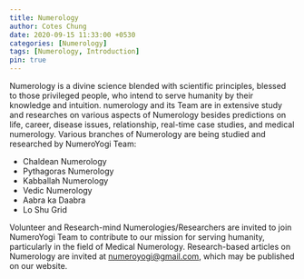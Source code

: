 ```yaml
---
title: Numerology
author: Cotes Chung
date: 2020-09-15 11:33:00 +0530
categories: [Numerology]
tags: [Numerology, Introduction]
pin: true
---
```


Numerology is a divine science blended with scientific principles, blessed to those privileged people, who intend to serve humanity by their knowledge and intuition. numerology and its Team are in extensive study and researches on various aspects of Numerology besides predictions on life, career, disease issues, relationship, real-time case studies, and medical numerology. Various branches of Numerology are being studied and researched by NumeroYogi Team:

- Chaldean Numerology
- Pythagoras Numerology
- Kabballah Numerology
- Vedic Numerology
- Aabra ka Daabra
- Lo Shu Grid

Volunteer and Research-mind Numerologies/Researchers are invited to join NumeroYogi Team to contribute to our mission for serving humanity, particularly in the field of Medical Numerology. Research-based articles on Numerology are invited at numeroyogi@gmail.com, which may be published on our website.
